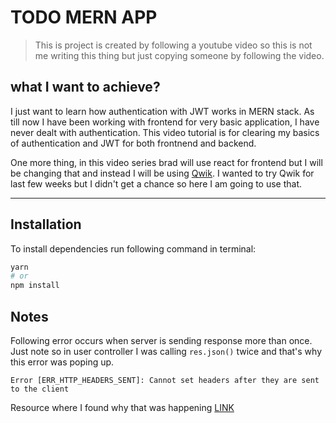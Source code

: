 # TODO MERN APP

 > This is project is created by following a youtube video so this is not me writing this thing but just copying someone by following the video.

 ## what I want to achieve?

 I just want to learn how authentication with JWT works in MERN stack. As till now I have been working with frontend for very basic application, I have never dealt with authentication. This video tutorial is for clearing my basics of authentication and JWT for both frontnend and backend.

 One more thing, in this video series brad will use react for frontend but I will be changing that and instead I will be using [Qwik](https://qwik.builder.io/). I wanted to try Qwik for last few weeks but I didn't get a chance so here I am going to use that.

 ---

 ## Installation

 To install dependencies run following command in terminal:

 ```bash
 yarn
 # or 
 npm install
 ```


## Notes

Following error occurs when server is sending response more than once. Just note so in user controller I was calling `res.json()` twice and that's why this error was poping up. 
```
Error [ERR_HTTP_HEADERS_SENT]: Cannot set headers after they are sent to the client
```

Resource where I found why that was happening [LINK](https://bobbyhadz.com/blog/javascript-error-cannot-set-headers-after-they-are-sent-to-client)